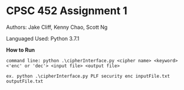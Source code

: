 # CPSC 452 Assignment 1
Authors: Jake Cliff, Kenny Chao, Scott Ng

Languaged Used: Python 3.7.1

__How to Run__
```
command line: python .\cipherInterface.py <cipher name> <keyword> <'enc' or 'dec'> <input file> <output file>

ex. python .\cipherInterface.py PLF security enc inputFile.txt outputFile.txt
```
